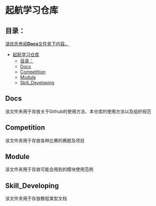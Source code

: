 # 起航学习仓库

## 目录：
<u>请优先参阅**Docs**文件夹下内容。</u>
- [起航学习仓库](#起航学习仓库)
  - [目录：](#目录)
  - [Docs](#docs)
  - [Competition](#competition)
  - [Module](#module)
  - [Skill\_Developing](#skill_developing)

## Docs

该文件夹用于存放关于Github的使用方法、本仓库的使用方法以及组织规范

## Competition

该文件夹用于存放各种比赛的赛题及项目

## Module

该文件夹用于存放可能会用到的模块使用范例

## Skill_Developing

该文件夹用于存放教程类型文档